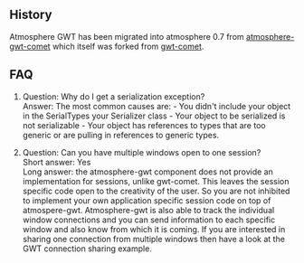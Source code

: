 History
-------
Atmosphere GWT has been migrated into atmosphere 0.7 from [atmosphere-gwt-comet][] which itself was forked
 from [gwt-comet][].

[atmosphere-gwt-comet]: http://code.google.com/p/atmosphere-gwt-comet/
[gwt-comet]: http://code.google.com/p/gwt-comet/

FAQ
---
1.  Question: Why do I get a serialization exception?  
    Answer: The most common causes are:
		- You didn't include your object in the SerialTypes your Serializer class
		- Your object to be serialized is not serializable
		- Your object has references to types that are too generic or are pulling in references to generic types.
 
2.	Question: Can you have multiple windows open to one session?  
	Short answer: Yes  
	Long answer: the atmosphere-gwt component does not provide an implementation for sessions, unlike gwt-comet. 
	This leaves the session specific code open to the creativity of the user. So you are not inhibited to implement 
	your own application specific session code on top of atmospere-gwt.
	Atmosphere-gwt is also able to track the individual window connections and you can send information to each specific 
	window and also know from which it is coming.
	If you are interested in sharing one connection from multiple windows then have a look at the GWT connection sharing example.